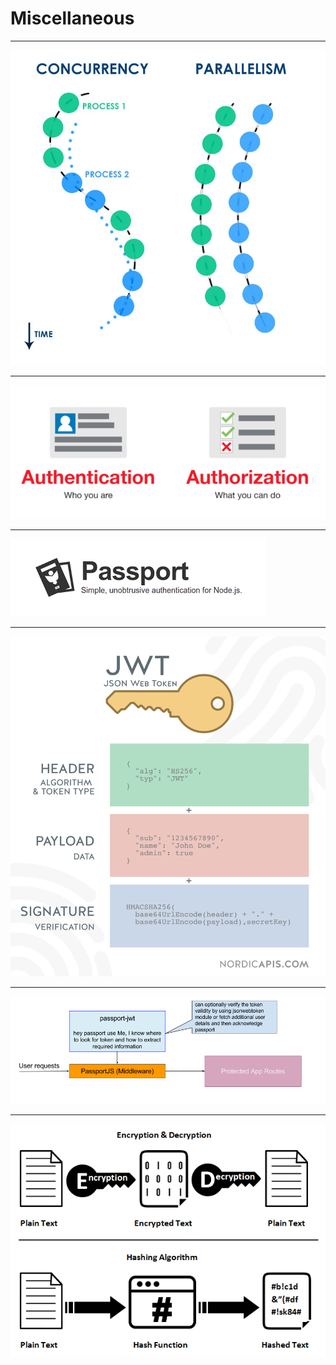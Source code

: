 # Miscellaneous

---

![](./images/concurrency-vs-parallelism.jpeg)

---

![](./images/security-authentication-user-authorization-websites.png)

---

![](./images/passportjs.png)

---

![](./images/JWT.png)

---

![](./images/passport-jwt.png)

---

![](./images/hashing-vs-encryption.png)
